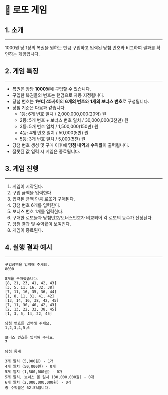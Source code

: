 # 🎱 로또 게임

## 1. 소개

---

1000원 당 1장의 복권을 원하는 만큼 구입하고 입력된 당첨 번호와 비교하여 결과를 확인하는 게임입니다.

## 2. 게임 특징

---

- 복권은 장당 **1000원**에 구입할 수 있습니다.
- 구입한 복권들의 번호는 랜덤으로 자동 지정됩니다.
- 당첨 번호는 **1부터 45사이**의 **6개의 번호**와 **1개의 보너스 번호**로 구성됩니다.
- 당첨 기준은 다음과 같습니다.
  - 1등: 6개 번호 일치 / 2,000,000,000(20억) 원
  - 2등: 5개 번호 + 보너스 번호 일치 / 30,000,000(3천만) 원
  - 3등: 5개 번호 일치 / 1,500,000(150만) 원
  - 4등: 4개 번호 일치 / 50,000(5만) 원
  - 5등: 3개 번호 일치 / 5,000(5천) 원
- 당첨 번호 생성 및 구매 이후에 **당첨 내역**과 **수익률**이 출력됩니다.
- 잘못된 값 입력 시 게임은 종료됩니다.

## 3. 게임 진행

---

1. 게임이 시작된다.
2. 구입 금액을 입력한다
3. 입력된 금액 만큼 로또가 구매된다.
4. 당첨 번호 6개를 입력한다.
5. 보너스 번호 1개를 입력한다.
6. 구매한 로또들과 당첨번호/보너스번호가 비교되어 각 로또의 등수가 산정된다.
7. 당첨 결과 및 수익률이 보여진다.
8. 게임이 종료된다.

## 4. 실행 결과 예시

---

```
구입금액을 입력해 주세요.
8000

8개를 구매했습니다.
[8, 21, 23, 41, 42, 43] 
[3, 5, 11, 16, 32, 38] 
[7, 11, 16, 35, 36, 44] 
[1, 8, 11, 31, 41, 42] 
[13, 14, 16, 38, 42, 45] 
[7, 11, 30, 40, 42, 43] 
[2, 13, 22, 32, 38, 45] 
[1, 3, 5, 14, 22, 45]

당첨 번호를 입력해 주세요.
1,2,3,4,5,6

보너스 번호를 입력해 주세요.
7

당첨 통계
---
3개 일치 (5,000원) - 1개
4개 일치 (50,000원) - 0개
5개 일치 (1,500,000원) - 0개
5개 일치, 보너스 볼 일치 (30,000,000원) - 0개
6개 일치 (2,000,000,000원) - 0개
총 수익률은 62.5%입니다.
```